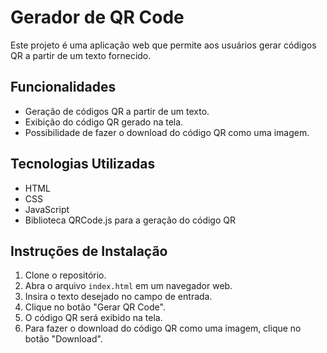 # Gerador de QR Code

Este projeto é uma aplicação web que permite aos usuários gerar códigos QR a partir de um texto fornecido.

## Funcionalidades

- Geração de códigos QR a partir de um texto.
- Exibição do código QR gerado na tela.
- Possibilidade de fazer o download do código QR como uma imagem.

## Tecnologias Utilizadas

- HTML
- CSS
- JavaScript
- Biblioteca QRCode.js para a geração do código QR

## Instruções de Instalação

1. Clone o repositório.
2. Abra o arquivo `index.html` em um navegador web.
3. Insira o texto desejado no campo de entrada.
4. Clique no botão "Gerar QR Code".
5. O código QR será exibido na tela.
6. Para fazer o download do código QR como uma imagem, clique no botão "Download".
